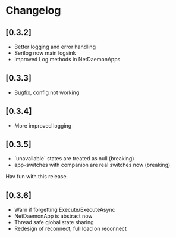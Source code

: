 # Changelog

## [0.3.2]

- Better logging and error handling
- Serilog now main logsink
- Improved Log methods in NetDaemonApps

## [0.3.3]

- Bugfix, config not working

## [0.3.4]

- More improved logging

## [0.3.5]

- ´unavailable´ states are treated as null (breaking)
- app-switches with companion are real switches now (breaking)

Hav fun with this release.

## [0.3.6]

- Warn if forgetting Execute/ExecuteAsync
- NetDaemonApp is abstract now
- Thread safe global state sharing
- Redesign of reconnect, full load on reconnect
